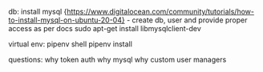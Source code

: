 db:
install mysql {https://www.digitalocean.com/community/tutorials/how-to-install-mysql-on-ubuntu-20-04}
    - create db, user and provide proper access as per docs
sudo apt-get install libmysqlclient-dev

virtual env:
pipenv shell
pipenv install





questions:
why token auth
why mysql
why custom user managers